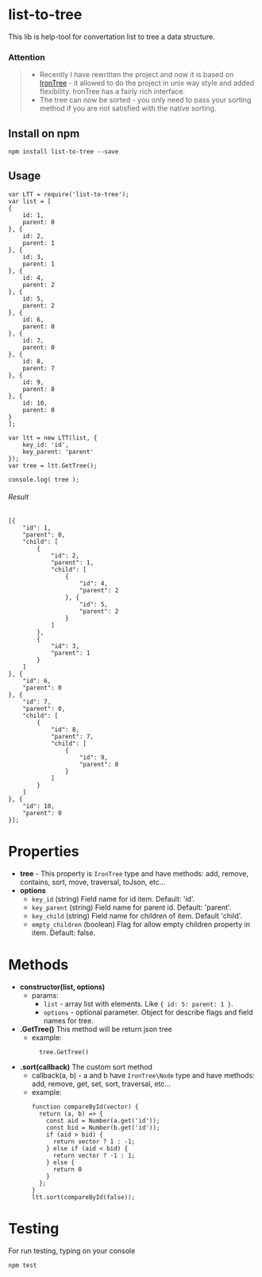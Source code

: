 # list-to-tree
This lib is help-tool for convertation list to tree a data structure.

### Attention
> * Recently I have rewritten the project and now it is based on [IronTree](https://github.com/DenQ/iron-tree) - it allowed to do the project in unix way style and added flexibility. IronTree has a fairly rich interface.
>* The tree can now be sorted - you only need to pass your sorting method if you are not satisfied with the native sorting.

## Install on npm
    npm install list-to-tree --save

## Usage

    var LTT = require('list-to-tree');
    var list = [
    {
        id: 1,
        parent: 0
    }, {
        id: 2,
        parent: 1
    }, {
        id: 3,
        parent: 1
    }, {
        id: 4,
        parent: 2
    }, {
        id: 5,
        parent: 2
    }, {
        id: 6,
        parent: 0
    }, {
        id: 7,
        parent: 0
    }, {
        id: 8,
        parent: 7
    }, {
        id: 9,
        parent: 8
    }, {
        id: 10,
        parent: 0
    }
    ];

    var ltt = new LTT(list, {
        key_id: 'id',
        key_parent: 'parent'
    });
    var tree = ltt.GetTree();

    console.log( tree );

###### Result

    [{
        "id": 1,
        "parent": 0,
        "child": [
            {
                "id": 2,
                "parent": 1,
                "child": [
                    {
                        "id": 4,
                        "parent": 2
                    }, {
                        "id": 5,
                        "parent": 2
                    }
                ]
            },
            {
                "id": 3,
                "parent": 1
            }
        ]
    }, {
        "id": 6,
        "parent": 0
    }, {
        "id": 7,
        "parent": 0,
        "child": [
            {
                "id": 8,
                "parent": 7,
                "child": [
                    {
                        "id": 9,
                        "parent": 8
                    }
                ]
            }
        ]
    }, {
        "id": 10,
        "parent": 0
    }];


# Properties
* **tree** - This property is `IronTree` type and have methods: add, remove, contains, sort, move, traversal, toJson, etc...
* **options**
  * `key_id` (string) Field name for id item. Default: 'id'.
  * `key_parent` (string) Field name for parent id. Default: 'parent'.
  * `key_child` (string) Field name for children of item. Default  'child'.
  * `empty_children` (boolean) Flag for allow empty children property in item. Default: false.

# Methods
* **constructor(list, options)**
  * params:
    * `list` - array list with elements. Like ```{ id: 5: parent: 1 }```.
    * `options` - optional parameter. Object for describe flags and field names for tree.
* **.GetTree()** This method will be return json tree
  * example:
    ```
      tree.GetTree()
    ```
* **.sort(callback)** The custom sort method
  * callback(a, b) - a and b have `IronTree\Node` type and have methods: add, remove, get, set, sort, traversal, etc...
  * example:
    ```
    function compareById(vector) {
      return (a, b) => {
        const aid = Number(a.get('id'));
        const bid = Number(b.get('id'));
        if (aid > bid) {
          return vector ? 1 : -1;
        } else if (aid < bid) {
          return vector ? -1 : 1;
        } else {
          return 0
        }
      };
    }
    ltt.sort(compareById(false));
    ```

# Testing
For run testing, typing on your console

    npm test
